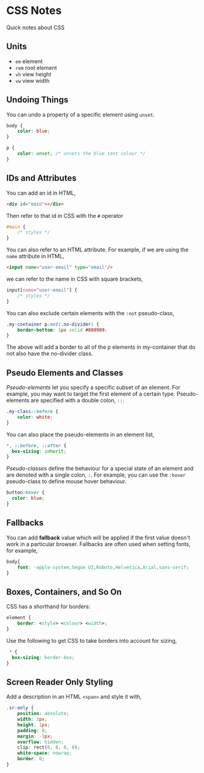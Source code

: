 # CSS Notes

Quick notes about CSS

## Units

- `em` element
- `rem` root element
- `vh` view height
- `vw` view width

## Undoing Things

You can undo a property of a specific element using `unset`.

```css
body {
    color: blue;
}

p {
    color: unset; /* unsets the blue text colour */
}
```

## IDs and Attributes

You can add an id in HTML,

```html
<div id="main"></div>
```

Then refer to that id in CSS with the `#` operator

```css
#main {
    /* styles */
}
```

You can also refer to an HTML attribute. For example, if we are using the `name` attribute in HTML,

```html
<input name="user-email" type="email"/>
```

we can refer to the name in CSS with square brackets,

```css
input[name="user-email"] {
    /* styles */
}
```

You can also exclude certain elements with the `:not` pseudo-class,

```css
.my-container p:not(.no-divider) {
    border-bottom: 1px solid #888989;
}
```

The above will add a border to all of the p elements in my-container that do not also have the no-divider class.

## Pseudo Elements and Classes

*Pseudo-elements* let you specify a specific subset of an element. For example, you may want to target the first element of a certain type. Pseudo-elements are specified with a double colon, `::`.

```css
.my-class::before {
    color: white;
}
```

You can also place the pseudo-elements in an element list,

```css
*, ::before, ::after {
  box-sizing: inherit;
}
```

*Pseudo-classes* define the behaviour for a special state of an element and are denoted with a single colon, `:`. For example, you can use the `:hover` pseudo-class to define mouse hover behaviour.

```css
button:hover {
  color: blue;
}
```

## Fallbacks

You can add **fallback** value which will be applied if the first value doesn't work in a particular browser. Fallbacks are often used when setting fonts, for example,

```css
body{
    font: -apple-system,Segoe UI,Roboto,Helvetica,Arial,sans-serif;
}
```

## Boxes, Containers, and So On

CSS has a shorthand for borders:

```css
element {
    border: <style> <colour> <width>;
}
```

Use the following to get CSS to take borders into account for sizing,

```css
 * {
  box-sizing: border-box;
}
```

## Screen Reader Only Styling

Add a description in an HTML `<span>` and style it with,

```css
.sr-only {
    position: absolute;
    width: 1px;
    height: 1px;
    padding: 0;
    margin: -1px;
    overflow: hidden;
    clip: rect(0, 0, 0, 0);
    white-space: nowrap;
    border: 0;
}
```
